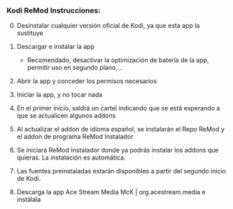 ### Kodi ReMod Instrucciones:

0. Desinstalar cualquier versión oficial de Kodi, ya que esta app la sustituye

1. Descargar e instalar la app

	- Recomendado, desactivar la optimización de batería de la app, permitir uso en segundo plano,...

2. Abrir la app y conceder los permisos necesarios

3. Iniciar la app, y no tocar nada


4. En el primer inicio, saldrá un cartel indicando que se está esperando a que se actualicen algunos addons

5. Al actualizar el addon de idioma español, se instalarán el Repo ReMod y el addon de programa ReMod Instalador

6. Se iniciará ReMod Instalador donde ya podrás instalar los addons que quieras. La instalación es automática.

7. Las fuentes preinstaladas estarán disponibles a partir del segundo inicio de Kodi.


11. Descarga la app Ace Stream Media McK | org.acestream.media e instálala